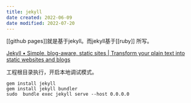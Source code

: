 ```yaml
---
title: jekyll
date created: 2022-06-09
date modified: 2022-07-20
---
```


[[github pages]]就是基于jekyll。而jekyll基于[[ruby]] 所写。

[Jekyll • Simple, blog-aware, static sites | Transform your plain text into static websites and blogs](https://jekyllrb.com/)

工程根目录执行，开启本地调试模式。

```
gem install jekyll
gem install jekyll bundler
sudo  bundle exec jekyll serve --host 0.0.0.0     
```